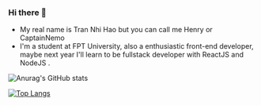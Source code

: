 ### Hi there 👋

- My real name is Tran Nhi Hao but you can call me Henry or CaptainNemo 
- I'm a student at FPT University, also a enthusiastic front-end developer, maybe next year I'll learn to be fullstack developer with ReactJS and NodeJS .

![Anurag's GitHub stats](https://github-readme-stats.vercel.app/api?username=CaptainNemoTNH&show_icons=true&theme=radical)

[![Top Langs](https://github-readme-stats.vercel.app/api/top-langs/?username=CaptainNemoTNH&layout=compact&langs_count=10&theme=radical)](https://github.com/anuraghazra/github-readme-stats)
